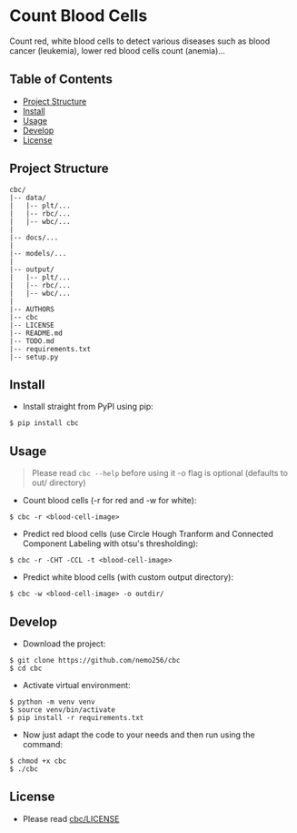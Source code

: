 # Count Blood Cells
Count red, white blood cells to detect various diseases such as blood cancer (leukemia), lower red blood cells count (anemia)...

<!-- TABLE OF CONTENTS -->
## Table of Contents

* [Project Structure](#project-structure)
* [Install](#install)
* [Usage](#usage)
* [Develop](#develop)
* [License](#license)

## Project Structure
```
cbc/
|-- data/
|   |-- plt/...
|   |-- rbc/...
|   |-- wbc/...
|
|-- docs/...
|
|-- models/...
|
|-- output/
|   |-- plt/...
|   |-- rbc/...
|   |-- wbc/...
|
|-- AUTHORS
|-- cbc
|-- LICENSE
|-- README.md
|-- TODO.md
|-- requirements.txt 
|-- setup.py
```

## Install
- Install straight from PyPI using pip:
```
$ pip install cbc
```
## Usage
> Please read `cbc --help` before using it
> -o flag is optional (defaults to out/ directory)
- Count blood cells (-r for red and -w for white):
```
$ cbc -r <blood-cell-image>
```
- Predict red blood cells (use Circle Hough Tranform and Connected Component Labeling with otsu's thresholding):
```
$ cbc -r -CHT -CCL -t <blood-cell-image>
```
- Predict white blood cells (with custom output directory):
```
$ cbc -w <blood-cell-image> -o outdir/
```

## Develop
- Download the project:
```
$ git clone https://github.com/nemo256/cbc
$ cd cbc 
```
- Activate virtual environment:
```
$ python -m venv venv
$ source venv/bin/activate
$ pip install -r requirements.txt
```
- Now just adapt the code to your needs and then run using the command:
```
$ chmod +x cbc
$ ./cbc
```

## License
- Please read [cbc/LICENSE](https://github.com/nemo256/cbc/blob/master/LICENSE)
